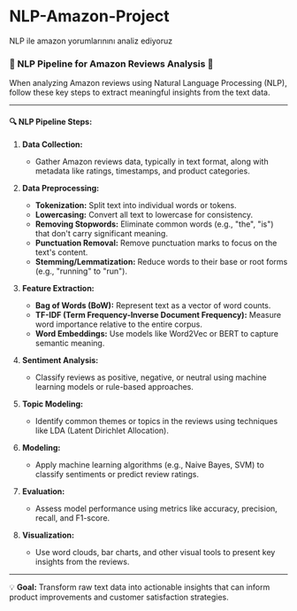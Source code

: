 # NLP-Amazon-Project
NLP  ile amazon yorumlarınını analiz ediyoruz 


### 📝 NLP Pipeline for Amazon Reviews Analysis 📝

When analyzing Amazon reviews using Natural Language Processing (NLP), follow these key steps to extract meaningful insights from the text data.

---

#### 🔍 **NLP Pipeline Steps:**

1. **Data Collection:**
   - Gather Amazon reviews data, typically in text format, along with metadata like ratings, timestamps, and product categories.

2. **Data Preprocessing:**
   - **Tokenization:** Split text into individual words or tokens.
   - **Lowercasing:** Convert all text to lowercase for consistency.
   - **Removing Stopwords:** Eliminate common words (e.g., "the", "is") that don't carry significant meaning.
   - **Punctuation Removal:** Remove punctuation marks to focus on the text's content.
   - **Stemming/Lemmatization:** Reduce words to their base or root forms (e.g., "running" to "run").

3. **Feature Extraction:**
   - **Bag of Words (BoW):** Represent text as a vector of word counts.
   - **TF-IDF (Term Frequency-Inverse Document Frequency):** Measure word importance relative to the entire corpus.
   - **Word Embeddings:** Use models like Word2Vec or BERT to capture semantic meaning.

4. **Sentiment Analysis:**
   - Classify reviews as positive, negative, or neutral using machine learning models or rule-based approaches.

5. **Topic Modeling:**
   - Identify common themes or topics in the reviews using techniques like LDA (Latent Dirichlet Allocation).

6. **Modeling:**
   - Apply machine learning algorithms (e.g., Naive Bayes, SVM) to classify sentiments or predict review ratings.

7. **Evaluation:**
   - Assess model performance using metrics like accuracy, precision, recall, and F1-score.

8. **Visualization:**
   - Use word clouds, bar charts, and other visual tools to present key insights from the reviews.

---

💡 **Goal:** Transform raw text data into actionable insights that can inform product improvements and customer satisfaction strategies.
